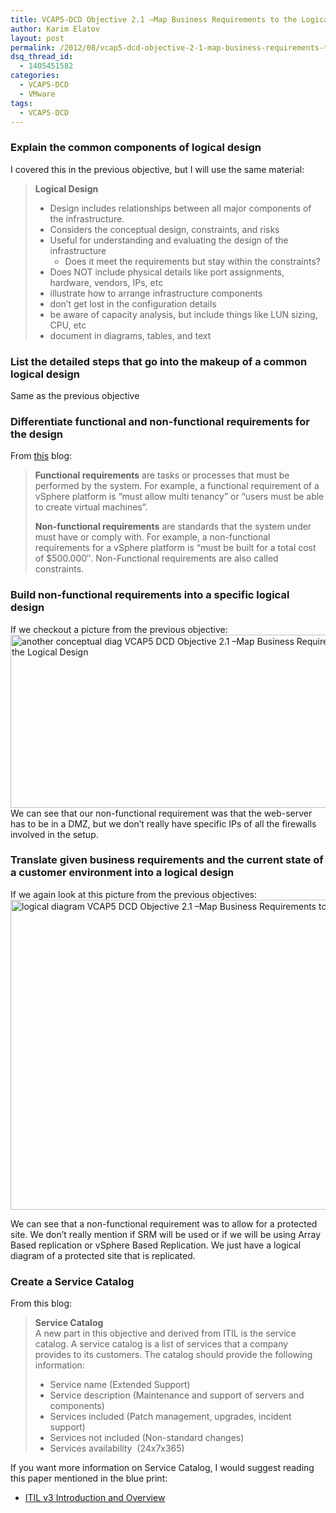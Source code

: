 ```yaml
---
title: VCAP5-DCD Objective 2.1 –Map Business Requirements to the Logical Design
author: Karim Elatov
layout: post
permalink: /2012/08/vcap5-dcd-objective-2-1-map-business-requirements-to-the-logical-design/
dsq_thread_id:
  - 1405451582
categories:
  - VCAP5-DCD
  - VMware
tags:
  - VCAP5-DCD
---
```

### Explain the common components of logical design

I covered this in the previous objective, but I will use the same material:

> **Logical Design**
> 
> *   Design includes relationships between all major components of the infrastructure.
> *   Considers the conceptual design, constraints, and risks
> *   Useful for understanding and evaluating the design of the infrastructure 
>     *   Does it meet the requirements but stay within the constraints?
> *   Does NOT include physical details like port assignments, hardware, vendors, IPs, etc
> *   illustrate how to arrange infrastructure components
> *   don&#8217;t get lost in the configuration details
> *   be aware of capacity analysis, but include things like LUN sizing, CPU, etc
> *   document in diagrams, tables, and text

### List the detailed steps that go into the makeup of a common logical design

Same as the previous objective

### Differentiate functional and non-functional requirements for the design

From <a href="http://www.virten.net/2012/05/vdcd510-objective-1-1-gather-and-analyze-business-requirements/" onclick="javascript:_gaq.push(['_trackEvent','outbound-article','http://www.virten.net/2012/05/vdcd510-objective-1-1-gather-and-analyze-business-requirements/']);">this</a> blog:

> **Functional requirements** are tasks or processes that must be performed by the system. For example, a functional requirement of a vSphere platform is “must allow multi tenancy” or “users must be able to create virtual machines”.
> 
> **Non-functional requirements** are standards that the system under must have or comply with. For example, a non-functional requirements for a vSphere platform is “must be built for a total cost of $500.000″. Non-Functional requirements are also called constraints.

### Build non-functional requirements into a specific logical design

If we checkout a picture from the previous objective:  
<a href="http://virtuallyhyper.com/wp-content/uploads/2012/08/another-conceptual-diag.png" onclick="javascript:_gaq.push(['_trackEvent','outbound-article','http://virtuallyhyper.com/wp-content/uploads/2012/08/another-conceptual-diag.png']);"><img class="alignnone size-full wp-image-2698" title="another-conceptual-diag" src="http://virtuallyhyper.com/wp-content/uploads/2012/08/another-conceptual-diag.png" alt="another conceptual diag VCAP5 DCD Objective 2.1 –Map Business Requirements to the Logical Design " width="592" height="277" /></a>  
We can see that our non-functional requirement was that the web-server has to be in a DMZ, but we don&#8217;t really have specific IPs of all the firewalls involved in the setup.

### Translate given business requirements and the current state of a customer environment into a logical design

If we again look at this picture from the previous objectives:  
<a href="http://virtuallyhyper.com/wp-content/uploads/2012/08/logical-diagram.png" onclick="javascript:_gaq.push(['_trackEvent','outbound-article','http://virtuallyhyper.com/wp-content/uploads/2012/08/logical-diagram.png']);"><img class="alignnone size-full wp-image-2702" title="logical-diagram" src="http://virtuallyhyper.com/wp-content/uploads/2012/08/logical-diagram.png" alt="logical diagram VCAP5 DCD Objective 2.1 –Map Business Requirements to the Logical Design " width="948" height="496" /></a>

We can see that a non-functional requirement was to allow for a protected site. We don&#8217;t really mention if SRM will be used or if we will be using Array Based replication or vSphere Based Replication. We just have a logical diagram of a protected site that is replicated.

### Create a Service Catalog

From this blog:

> **Service Catalog**  
> A new part in this objective and derived from ITIL is the service catalog. A service catalog is a list of services that a company provides to its customers. The catalog should provide the following information:
> 
> *   Service name (Extended Support)
> *   Service description (Maintenance and support of servers and components)
> *   Services included (Patch management, upgrades, incident support)
> *   Services not included (Non-standard changes)
> *   Services availability  (24x7x365)

If you want more information on Service Catalog, I would suggest reading this paper mentioned in the blue print:

*   <a href="http://communities.vmware.com/docs/DOC-17410" onclick="javascript:_gaq.push(['_trackEvent','outbound-article','http://communities.vmware.com/docs/DOC-17410']);">ITIL v3 Introduction and Overview</a>


